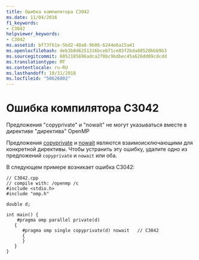 ```yaml
---
title: Ошибка компилятора C3042
ms.date: 11/04/2016
f1_keywords:
- C3042
helpviewer_keywords:
- C3042
ms.assetid: bf73f61e-5bd2-40a8-9b06-6244e6a15a41
ms.openlocfilehash: deb3b8d6251316bceb71ce03f2bda88520bbb9b3
ms.sourcegitcommit: 6052185696adca270bc9bdbec45a626dd89cdcdd
ms.translationtype: MT
ms.contentlocale: ru-RU
ms.lasthandoff: 10/31/2018
ms.locfileid: "50626802"
---
```

# <a name="compiler-error-c3042"></a>Ошибка компилятора C3042

Предложения "copyprivate" и "nowait" не могут указываться вместе в директиве "директива" OpenMP

Предложения [copyprivate](../../parallel/openmp/reference/copyprivate.md) и [nowait](../../parallel/openmp/reference/nowait.md) являются взаимоисключающими для конкретной директивы. Чтобы устранить эту ошибку, удалите одно из предложений `copyprivate` и `nowait` или оба.

В следующем примере возникает ошибка C3042:

```
// C3042.cpp
// compile with: /openmp /c
#include <stdio.h>
#include "omp.h"

double d;

int main() {
    #pragma omp parallel private(d)
   {
      #pragma omp single copyprivate(d) nowait   // C3042
      {
      }
   }
}
```